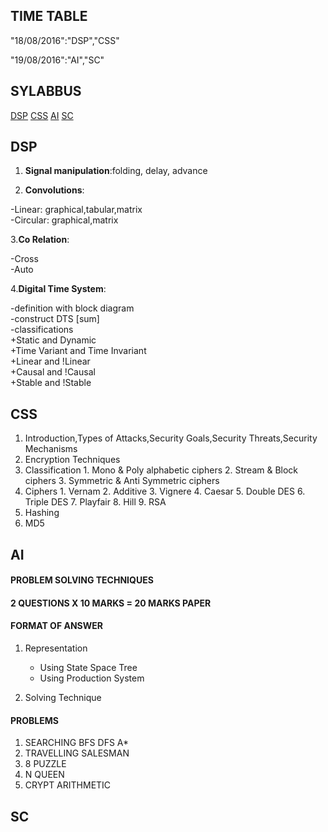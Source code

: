 

## TIME TABLE

"18/08/2016":"DSP","CSS"

"19/08/2016":"AI","SC"

## SYLABBUS
[DSP](https://github.com/FrCRCECompsInterns/Final-Year-Computers/blob/master/unit_test_one.md#dsp)
[CSS](https://github.com/FrCRCECompsInterns/Final-Year-Computers/blob/master/unit_test_one.md#css)
[AI](https://github.com/FrCRCECompsInterns/Final-Year-Computers/blob/master/unit_test_one.md#ai)
[SC](https://github.com/FrCRCECompsInterns/Final-Year-Computers/blob/master/unit_test_one.md#sc)

## DSP
1. __Signal manipulation__:folding, delay, advance

2. __Convolutions__:

  -Linear: graphical,tabular,matrix<br/>
  -Circular: graphical,matrix

3.__Co Relation__:

  -Cross<br/>
  -Auto

4.__Digital Time System__:

  -definition with block diagram<br/>
  -construct DTS [sum]<br/>
  -classifications<br/>
    +Static and Dynamic<br/>
    +Time Variant and Time Invariant<br/>
    +Linear and !Linear<br/>
    +Causal and !Causal<br/>
    +Stable and !Stable<br/>

## CSS
1. Introduction,Types of Attacks,Security Goals,Security Threats,Security Mechanisms
2. Encryption Techniques
  1. Classification
    1. Mono & Poly alphabetic ciphers
    2. Stream & Block ciphers
    3. Symmetric & Anti Symmetric ciphers
  2. Ciphers
    1. Vernam
    2. Additive
    3. Vignere
    4. Caesar
    5. Double DES
    6. Triple DES
    7. Playfair
    8. Hill
    9. RSA
3. Hashing
  1. MD5
    
## AI
#### PROBLEM SOLVING TECHNIQUES
#### 2 QUESTIONS X 10 MARKS = 20 MARKS PAPER
#### FORMAT OF ANSWER 
1. Representation
    - Using State Space Tree
    - Using Production System
    
2. Solving Technique

#### PROBLEMS
1. SEARCHING BFS DFS A*
2. TRAVELLING SALESMAN
3. 8 PUZZLE
4. N QUEEN
5. CRYPT ARITHMETIC


## SC
